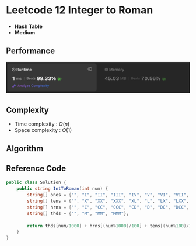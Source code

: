 # Leetcode 12 Integer to Roman

 - **Hash Table**
 - **Medium**

## Performance
![performance](assets/Csharp-performance.png)

## Complexity
 * Time complexity : $O(n)$
 * Space complexity : $O(1)$

## Algorithm

## Reference Code
```csharp
public class Solution {
    public string IntToRoman(int num) {
        string[] ones = {"", "I", "II", "III", "IV", "V", "VI", "VII", "VIII", "IX"};
        string[] tens = {"", "X", "XX", "XXX", "XL", "L", "LX", "LXX", "LXXX", "XC"};
        string[] hrns = {"", "C", "CC", "CCC", "CD", "D", "DC", "DCC", "DCCC", "CM"};
        string[] thds = {"", "M", "MM", "MMM"};

        return thds[num/1000] + hrns[(num%1000)/100] + tens[(num%100)/10] + ones[num%10];
    }
}
```